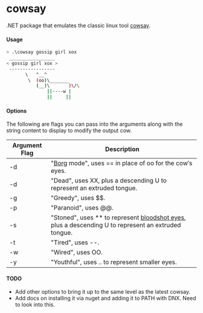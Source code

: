 cowsay
===

.NET package that emulates the classic linux tool [cowsay](http://en.wikipedia.org/wiki/Cowsay).


#### Usage
``` bash
> .\cowsay gossip girl xox
 _________________
< gossip girl xox >
 -----------------
       \   ^__^
        \  (oo)\_______
           (__)\       )\/\
               ||----w |
               ||     ||
```


#### Options

The following are flags you can pass into the arguments along with the string content to display to modify the output cow.

| Argument Flag | Description |
|---------------|-------------|
| -d            | "[Borg](http://en.wikipedia.org/wiki/Borg_(Star_Trek)) mode", uses == in place of oo for the cow′s eyes. |
| -d            | "Dead", uses XX, plus a descending U to represent an extruded tongue. |
| -g            | "Greedy", uses $$. |
| -p            | "Paranoid", uses @@. |
| -s            | "Stoned", uses ** to represent [bloodshot eyes](http://en.wikipedia.org/wiki/Red_eye_(medicine)), plus a descending U to represent an extruded tongue. |
| -t            | "Tired", uses --. |
| -w            | "Wired", uses OO. |
| -y            | "Youthful", uses .. to represent smaller eyes. |


#### TODO

* Add other options to bring it up to the same level as the latest cowsay.
* Add docs on installing it via nuget and adding it to PATH with DNX. Need to look into this.